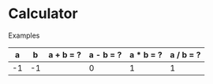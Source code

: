 # Calculator

Examples

|  a |  b | a + b = ? | a - b = ? | a * b = ? | a / b = ? |
|----|----|-----------|-----------|-----------|-----------|
| -1 | -1 |           |  0        |  1        |  1        |
